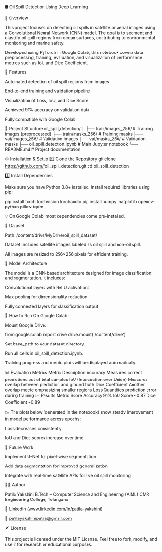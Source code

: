 🛢️ Oil Spill Detection Using Deep Learning

📘 Overview

This project focuses on detecting oil spills in satellite or aerial images using a Convolutional Neural Network (CNN) model.
The goal is to segment and classify oil spill regions from ocean surfaces, contributing to environmental monitoring and marine safety.

Developed using PyTorch in Google Colab, this notebook covers data preprocessing, training, evaluation, and visualization of performance metrics such as IoU and Dice Coefficient.

🧩 Features

Automated detection of oil spill regions from images

End-to-end training and validation pipeline

Visualization of Loss, IoU, and Dice Score

Achieved 91% accuracy on validation data

Fully compatible with Google Colab

📂 Project Structure
oil_spill_detection/
│
├── train/images_256/        # Training images (preprocessed)
├── train/masks_256/         # Training masks
├── val/images_256/          # Validation images
├── val/masks_256/           # Validation masks
├── oil_spill_detection.ipynb # Main Jupyter notebook
└── README.md                 # Project documentation

⚙️ Installation & Setup
1️⃣ Clone the Repository
git clone https://github.com/<your-username>/oil_spill_detection.git
cd oil_spill_detection

2️⃣ Install Dependencies

Make sure you have Python 3.8+ installed.
Install required libraries using pip:

pip install torch torchvision torchaudio
pip install numpy matplotlib opencv-python pillow tqdm


💡 On Google Colab, most dependencies come pre-installed.

📁 Dataset

Path: /content/drive/MyDrive/oil_spill_dataset/

Dataset includes satellite images labeled as oil spill and non-oil spill.

All images are resized to 256×256 pixels for efficient training.

🧠 Model Architecture

The model is a CNN-based architecture designed for image classification and segmentation.
It includes:

Convolutional layers with ReLU activations

Max-pooling for dimensionality reduction

Fully connected layers for classification output

🚀 How to Run
On Google Colab:

Mount Google Drive:

from google.colab import drive
drive.mount('/content/drive')


Set base_path to your dataset directory.

Run all cells in oil_spill_detection.ipynb.

Training progress and metric plots will be displayed automatically.

📊 Evaluation Metrics
Metric	Description
Accuracy	Measures correct predictions out of total samples
IoU (Intersection over Union)	Measures overlap between prediction and ground truth
Dice Coefficient	Another overlap metric emphasizing smaller regions
Loss	Quantifies prediction error during training
📈 Results
Metric	Score
Accuracy	91%
IoU Score	~0.87
Dice Coefficient	~0.89

📉 The plots below (generated in the notebook) show steady improvement in model performance across epochs:

Loss decreases consistently

IoU and Dice scores increase over time

🧭 Future Work

Implement U-Net for pixel-wise segmentation

Add data augmentation for improved generalization

Integrate with real-time satellite APIs for live oil spill monitoring

👩‍💻 Author

Patila Yakshini
B.Tech – Computer Science and Engineering (AIML)
CMR Engineering College, Telangana

🔗 LinkedIn (www.linkedin.com/in/patila-yakshini)

📧 patilayakshinipatila@gmail.com

🪶 License

This project is licensed under the MIT License.
Feel free to fork, modify, and use it for research or educational purposes.
